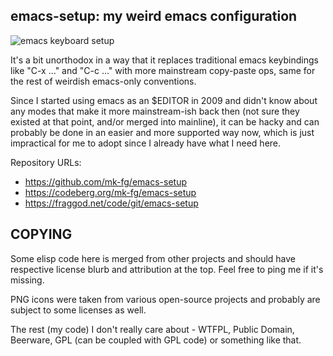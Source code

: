 emacs-setup: my weird emacs configuration
-----------------------------------------

![emacs keyboard setup](
	https://www.gnu.org/software/emacs/its-cover.png
	"Default emacs keyboard setup in action. Also pictured: typical operator for that.")

It's a bit unorthodox in a way that it replaces traditional emacs keybindings
like "C-x ..." and "C-c ..." with more mainstream copy-paste ops, same for the
rest of weirdish emacs-only conventions.

Since I started using emacs as an $EDITOR in 2009 and didn't know about any
modes that make it more mainstream-ish back then (not sure they existed at that
point, and/or merged into mainline), it can be hacky and can probably be done in
an easier and more supported way now, which is just impractical for me to adopt
since I already have what I need here.

Repository URLs:

- https://github.com/mk-fg/emacs-setup
- https://codeberg.org/mk-fg/emacs-setup
- https://fraggod.net/code/git/emacs-setup


COPYING
-------

Some elisp code here is merged from other projects and should have respective
license blurb and attribution at the top. Feel free to ping me if it's missing.

PNG icons were taken from various open-source projects and probably are subject
to some licenses as well.

The rest (my code) I don't really care about - WTFPL, Public Domain, Beerware,
GPL (can be coupled with GPL code) or something like that.
